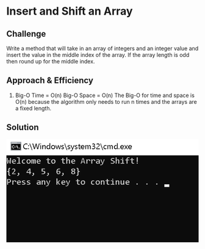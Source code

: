 # Insert and Shift an Array

## Challenge
Write a method that will take in an array of integers and an integer value and insert the value in the middle index of the array.
If the array length is odd then round up for the middle index.

## Approach & Efficiency

1.	Big-O Time = O(n) 
	Big-O Space = O(n)
The Big-O for time and space is O(n) because the algorithm only needs to run n times and the arrays are a fixed length. 

## Solution

![Whiteboard](../../assets/challenge2.png)
